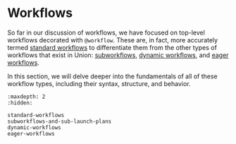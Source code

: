 # Workflows

So far in our discussion of workflows, we have focused on top-level workflows decorated with `@workflow`.
These are, in fact, more accurately termed [standard workflows](standard-workflows) to differentiate them from the other types of workflows that exist in Union: [subworkflows](subworkflows-and-sub-launch-plans), [dynamic workflows](dynamic-workflows), and [eager workflows](eager-workflows).

In this section, we will delve deeper into the fundamentals of all of these workflow types, including their syntax, structure, and behavior.

```{toctree}
:maxdepth: 2
:hidden:

standard-workflows
subworkflows-and-sub-launch-plans
dynamic-workflows
eager-workflows
```